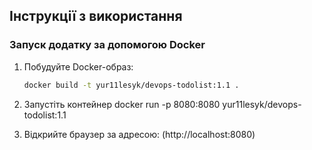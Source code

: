 ## Інструкції з використання

### Запуск додатку за допомогою Docker

1. Побудуйте Docker-образ:
   ```sh
   docker build -t yur11lesyk/devops-todolist:1.1 .

2. Запустіть контейнер
   docker run -p 8080:8080 yur11lesyk/devops-todolist:1.1

3. Відкрийте браузер за адресою:
(http://localhost:8080)
